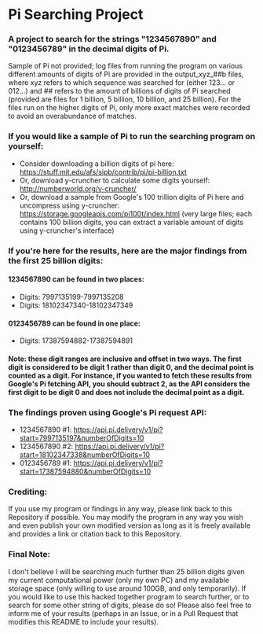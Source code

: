 # Pi Searching Project
### A project to search for the strings "1234567890" and "0123456789" in the decimal digits of Pi.
Sample of Pi not provided; log files from running the program on various different amounts of digits of Pi are provided in the output_xyz_##b files, where xyz refers to which sequence was searched for (either 123... or 012...) and ## refers to the amount of billions of digits of Pi searched (provided are files for 1 billion, 5 billion, 10 billion, and 25 billion). For the files run on the higher digits of Pi, only more exact matches were recorded to avoid an overabundance of matches.

### If you would like a sample of Pi to run the searching program on yourself:
- Consider downloading a billion digits of pi here: https://stuff.mit.edu/afs/sipb/contrib/pi/pi-billion.txt <br>
- Or, download y-cruncher to calculate some digits yourself: http://numberworld.org/y-cruncher/ <br>
- Or, download a sample from Google's 100 trillion digits of Pi here and uncompress using y-cruncher: https://storage.googleapis.com/pi100t/index.html (very large files; each contains 100 billion digits, you can extract a variable amount of digits using y-cruncher's interface)

### If you're here for the results, here are the major findings from the first 25 billion digits:
#### 1234567890 can be found in two places:
- Digits: 7997135199-7997135208
- Digits: 18102347340-18102347349

#### 0123456789 can be found in one place:
- Digits: 17387594882-17387594891
#### Note: these digit ranges are inclusive and offset in two ways. The first digit is considered to be digit 1 rather than digit 0, and the decimal point is counted as a digit. For instance, if you wanted to fetch these results from Google's Pi fetching API, you should subtract 2, as the API considers the first digit to be digit 0 and does not include the decimal point as a digit.

### The findings proven using Google's Pi request API:
- 1234567890 #1: https://api.pi.delivery/v1/pi?start=7997135197&numberOfDigits=10
- 1234567890 #2: https://api.pi.delivery/v1/pi?start=18102347338&numberOfDigits=10
- 0123456789 #1: https://api.pi.delivery/v1/pi?start=17387594880&numberOfDigits=10

### Crediting:
If you use my program or findings in any way, please link back to this Repository if possible. You may modify the program in any way you wish and even publish your own modified version as long as it is freely available and provides a link or citation back to this Repository.

### Final Note:
I don't believe I will be searching much further than 25 billion digits given my current computational power (only my own PC) and my available storage space (only willing to use around 100GB, and only temporarily). If you would like to use this hacked together program to search further, or to search for some other string of digits, please do so! Please also feel free to inform me of your results (perhaps in an Issue, or in a Pull Request that modifies this README to include your results).
